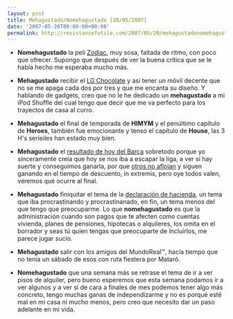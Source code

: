```yaml
---
layout: post
title: Mehagustado/Nomehagustado [20/05/2007]
date: '2007-05-20T00:00:00+00:00'
permalink: http://resistancefutile.com/2007/05/20/mehagustadonomehagustado-20052007/
---
```

- <strong>Nomehagustado</strong> la peli <a href="http://www.imdb.com/title/tt0443706/">Zodiac</a>, muy sosa, faltada de ritmo, con poco que ofrecer. Supongo que después de ver la buena crítica que se le había hecho me esperaba mucho más.

- <strong>Mehagustado</strong> recibir el <a href="http://resistancefutile.com/2007/05/19/pequena-review-del-lg-ku800-aka-chocolate-3g/">LG Chocolate</a> y así tener un móvil decente que no se me apaga cada dos por tres y que me encanta su diseño. Y hablando de gadgets, creo que no le he dedicado un <strong>mehagustado</strong> a mi iPod Shuffle del cual tengo que decir que me va perfecto para los trayectos de casa al curro.

- <strong>Mehagustado</strong> el final de temporada de <strong>HIMYM</strong> y el penúltimo capítulo de <strong>Heroes</strong>, también fue emocionante y tenso el capítulo de <strong>House</strong>, las 3 H's serieiles han estado muy bien.

- <strong>Mehagustado</strong> el <a href="http://www.sport.es/default.asp?idpublicacio_PK=44&idioma=CAS&idnoticia_PK=407637&idseccio_PK=803">resultado de hoy del Barça</a> sobretodo porque yo sinceramente creía que hoy se nos iba a escapar la liga, a ver si hay suerte y conseguimos ganarla, por que <a href="http://www.sport.es/default.asp?idpublicacio_PK=44&idioma=CAS&idnoticia_PK=407658&idseccio_PK=805">otros no aflojan</a> y siguen ganando en el tiempo de descuento, in extremis, pero oye todos valen, veremos qué ocurre al final.

- <strong>Mehagustado</strong> finiquitar el tema de la <a href="http://www.aeat.es/">declaración de hacienda</a>, un tema que iba procrastinando y procrastinanado, en fin, un tema menos del que tengo que preocuparme. Lo que <strong>nomehagustado</strong> es que la administración cuando son pagos que te afecten como cuentas vivienda, planes de pensiones, hipotecas o alquileres, los omita en el borrador y seas tú quien tengas que preocuparte de incluirlos, me parece jugar sucio.

- <strong>Mehagustado</strong> salir con los amigos del MundoReal&trade;, hacía tiempo que no tenía un sábado de esos con ruta fiestera por Mataró.

- <strong>Nomehagustado</strong> que una semana más se retrase el tema de ir a ver pisos de alquiler, pero bueno esperemos que esta semana podamos ir a ver algunos y a ver si de cara a finales de mes podemos tener algo más concreto, tengo muchas ganas de independizarme y no es porqué esté mal en mi casa ni mucho menos, pero creo que necesito dar un paso adelante en mi vida.

